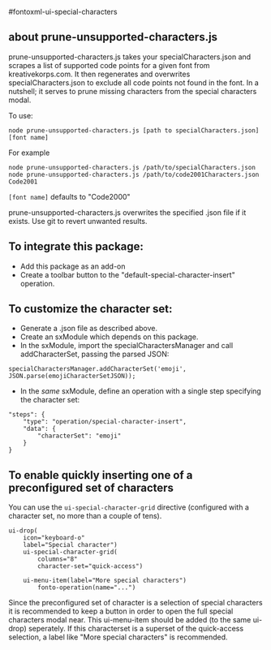 #fontoxml-ui-special-characters

## about prune-unsupported-characters.js
prune-unsupported-characters.js takes your specialCharacters.json and scrapes a list of supported code points for a given font from kreativekorps.com. It then regenerates and overwrites specialCharacters.json to exclude all code points not found in the font. In a nutshell; it serves to prune missing characters from the special characters modal.

To use:
```
node prune-unsupported-characters.js [path to specialCharacters.json] [font name]
```

For example
```
node prune-unsupported-characters.js /path/to/specialCharacters.json
node prune-unsupported-characters.js /path/to/code2001Characters.json Code2001
```

`[font name]` defaults to "Code2000"

prune-unsupported-characters.js overwrites the specified .json file if it exists. Use git to revert unwanted results.

## To integrate this package:

* Add this package as an add-on
* Create a toolbar button to the "default-special-character-insert" operation.

## To customize the character set:

* Generate a .json file as described above.
* Create an sxModule which depends on this package.
* In the sxModule, import the specialCharactersManager and call addCharacterSet, passing the parsed JSON:
```
specialCharactersManager.addCharacterSet('emoji', JSON.parse(emojiCharacterSetJSON));
```
* In the *same* sxModule, define an operation with a single step specifying the character set:
```
"steps": {
	"type": "operation/special-character-insert",
	"data": {
		"characterSet": "emoji"
	}
}
```

## To enable quickly inserting one of a preconfigured set of characters
You can use the `ui-special-character-grid` directive (configured with a character set, no more than a couple of tens).

```
ui-drop(
	icon="keyboard-o"
	label="Special character")
	ui-special-character-grid(
		columns="8"
		character-set="quick-access")

	ui-menu-item(label="More special characters")
		fonto-operation(name="...")
```

Since the preconfigured set of character is a selection of special characters it is recommended to keep a button in order to open the full special characters modal near. This ui-menu-item should be added (to the same ui-drop) seperately. If this characterset is a superset of the quick-access selection, a label like "More special characters" is recommended.

